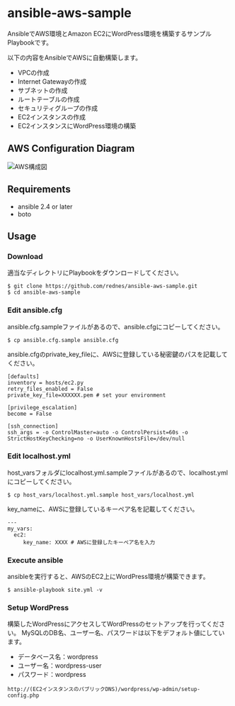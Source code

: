 # ansible-aws-sample

AnsibleでAWS環境とAmazon EC2にWordPress環境を構築するサンプルPlaybookです。

以下の内容をAnsibleでAWSに自動構築します。

* VPCの作成
* Internet Gatewayの作成
* サブネットの作成
* ルートテーブルの作成
* セキュリティグループの作成
* EC2インスタンスの作成
* EC2インスタンスにWordPress環境の構築

## AWS Configuration Diagram

![AWS構成図](https://github.com/rednes/ansible-aws-sample/blob/img/img/aws01.png)


## Requirements
- ansible 2.4 or later
- boto

## Usage

### Download
適当なディレクトリにPlaybookをダウンロードしてください。

```
$ git clone https://github.com/rednes/ansible-aws-sample.git
$ cd ansible-aws-sample
```

### Edit ansible.cfg

ansible.cfg.sampleファイルがあるので、ansible.cfgにコピーしてください。
```
$ cp ansible.cfg.sample ansible.cfg
```

ansible.cfgのprivate_key_fileに、AWSに登録している秘密鍵のパスを記載してください。

```
[defaults]
inventory = hosts/ec2.py
retry_files_enabled = False
private_key_file=XXXXXX.pem # set your environment

[privilege_escalation]
become = False

[ssh_connection]
ssh_args = -o ControlMaster=auto -o ControlPersist=60s -o StrictHostKeyChecking=no -o UserKnownHostsFile=/dev/null
```

### Edit localhost.yml

host_varsフォルダにlocalhost.yml.sampleファイルがあるので、localhost.ymlにコピーしてください。
```
$ cp host_vars/localhost.yml.sample host_vars/localhost.yml
```

key_nameに、AWSに登録しているキーペア名を記載してください。

```
---
my_vars:
  ec2:
     key_name: XXXX # AWSに登録したキーペア名を入力
```

### Execute ansible

ansibleを実行すると、AWSのEC2上にWordPress環境が構築できます。

```
$ ansible-playbook site.yml -v
```

### Setup WordPress

構築したWordPressにアクセスしてWordPressのセットアップを行ってください。
MySQLのDB名、ユーザー名、パスワードは以下をデフォルト値にしています。

* データベース名：wordpress
* ユーザー名：wordpress-user
* パスワード：wordpress

```
http://(EC2インスタンスのパブリックDNS)/wordpress/wp-admin/setup-config.php
```

